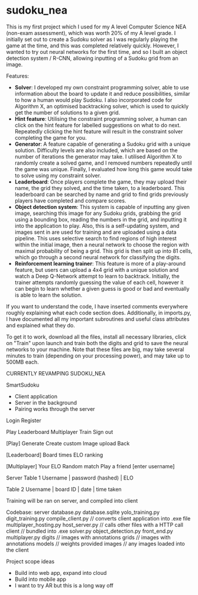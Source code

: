 # sudoku_nea

This is my first project which I used for my A level Computer Science NEA (non-exam assessment), which was worth 20% of my A level grade.
I initially set out to create a Sudoku solver as I was regularly playing the game at the time, and this was completed relatively quickly. 
However, I wanted to try out neural networks for the first time, and so I built an object detection system / R-CNN, allowing inputting of a Sudoku grid from an image.

Features:
- **Solver**: I developed my own constraint programming solver, able to use information about the board to update it and reduce possibilities, similar to how a human would play Sudoku. I also incorporated code for Algorithm X, an optimised backtracking solver, which is used to quickly get the number of solutions to a given grid.
- **Hint feature**: Utilising the constraint programming solver, a human can click on the hint feature for labelled suggestions on what to do next. Repeatedly clicking the hint feature will result in the constraint solver completing the game for you.
- **Generator**: A feature capable of generating a Sudoku grid with a unique solution. Difficulty levels are also included, which are based on the number of iterations the generator may take. I utilised Algorithm X to randomly create a solved game, and I removed numbers repeatedly until the game was unique. Finally, I evaluated how long this game would take to solve using my constraint solver.
- **Leaderboard**: Once players complete the game, they may upload their name, the grid they solved, and the time taken, to a leaderboard. This leaderboard can be searched by name and grid to find grids previously players have completed and compare scores.
- **Object detection system**: This system is capable of inputting any given image, searching this image for any Sudoku grids, grabbing the grid using a bounding box, reading the numbers in the grid, and inputting it into the application to play. Also, this is a self-updating system, and images sent in are used for training and are uploaded using a data pipeline. This uses selective search to find regions of high interest within the initial image, then a neural network to choose the region with maximal probability of being a grid. This grid is then split up into 81 cells, which go through a second neural network for classifying the digits.
- **Reinforcement learning trainer**: This feature is more of a play-around feature, but users can upload a 4x4 grid with a unique solution and watch a Deep Q-Network attempt to learn to backtrack. Initially, the trainer attempts randomly guessing the value of each cell, however it can begin to learn whether a given guess is good or bad and eventually is able to learn the solution.

If you want to understand the code, I have inserted comments everywhere roughly explaining what each code section does. Additionally, in imports.py, I have documented all my important subroutines and useful class attributes and explained what they do.

To get it to work, download all the files, install all necessary libraries, click on "Train" upon launch and train both the digits and grid to save the neural networks to your machine.
Note that these files are big, may take several minutes to train (depending on your processing power), and may take up to 500MB each.


CURRENTLY REVAMPING SUDOKU_NEA

SmartSudoku

- Client application
- Server in the background
- Pairing works through the server

Login
Register

Play
Leaderboard
Multiplayer
Train
Sign out

[Play]
Generate
Create custom
Image upload
Back

[Leaderboard]
Board times
ELO ranking

[Multiplayer]
Your ELO
Random match
Play a friend [enter username]

Server
Table 1
Username | password (hashed) | ELO

Table 2
Username | board ID | date | time taken

Training will be ran on server, and compiled into client

Codebase:
server 
    database.py
    database.sqlite
    yolo_training.py
    digit_training.py
    compile_client.py // converts client application into .exe file
    multiplayer_hosting.py
    host_server.py // calls other files with a HTTP call
client
    // bundled into .exe
    solver.py
    object_detection.py
    front_end.py
    multiplayer.py
digits
    // images with annotations
grids
    // images with annotations
models
    // weights provided
images
    // any images loaded into the client

Project scope ideas
- Build into web app, expand into cloud
- Build into mobile app
- I want to try AR but this is a long way off